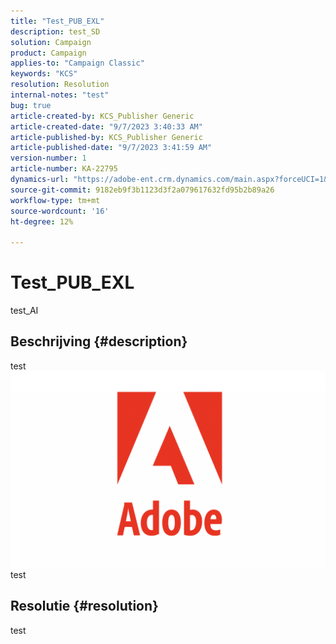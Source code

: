 ```yaml
---
title: "Test_PUB_EXL"
description: test_SD
solution: Campaign
product: Campaign
applies-to: "Campaign Classic"
keywords: "KCS"
resolution: Resolution
internal-notes: "test"
bug: true
article-created-by: KCS_Publisher Generic
article-created-date: "9/7/2023 3:40:33 AM"
article-published-by: KCS_Publisher Generic
article-published-date: "9/7/2023 3:41:59 AM"
version-number: 1
article-number: KA-22795
dynamics-url: "https://adobe-ent.crm.dynamics.com/main.aspx?forceUCI=1&pagetype=entityrecord&etn=knowledgearticle&id=7708c248-304d-ee11-be6e-6045bd0065b6"
source-git-commit: 9182eb9f3b1123d3f2a079617632fd95b2b89a26
workflow-type: tm+mt
source-wordcount: '16'
ht-degree: 12%

---
```


# Test_PUB_EXL


test_AI

## Beschrijving {#description}

test![](assets/___2f53d176-304d-ee11-be6e-6045bd0065b6___.png)test

## Resolutie {#resolution}


test
